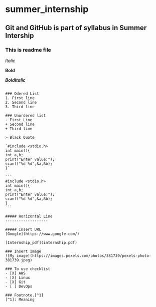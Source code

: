 # summer_internship 
## Git and GitHub is part of syllabus in Summer Intership
### This is readme file

*Italic*

**Bold**

***BoldItalic***

~~~Strike Through~~~

### Odered List
1. First line
2. Second line
3. Third line

### Unordered list
- First Line
+ Second line
+ Third line

> Black Quote

`#include <stdio.h>
int main(){
int a,b;
print("Enter value:");
scanf("%d %d",&a,&b);
}`

```
#include <stdio.h>
int main(){
int a,b;
print("Enter value:");
scanf("%d %d",&a,&b);
}
```

##### Horizontal Line
-------------------

##### Insert URL 
[Google](https://www.google.com/)

[Internship_pdf](internship.pdf)

### Insert Image
![My image](https://images.pexels.com/photos/381739/pexels-photo-381739.jpeg)

### To use checklist
- [X] AWS
- [X] Linux
- [X] Git
- [ ] DevOps

### Footnote.[^1]
[^1]: Meaning
